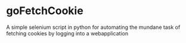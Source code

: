 # goFetchCookie
A simple selenium script in python for automating the mundane task of fetching cookies by logging into a webapplication
